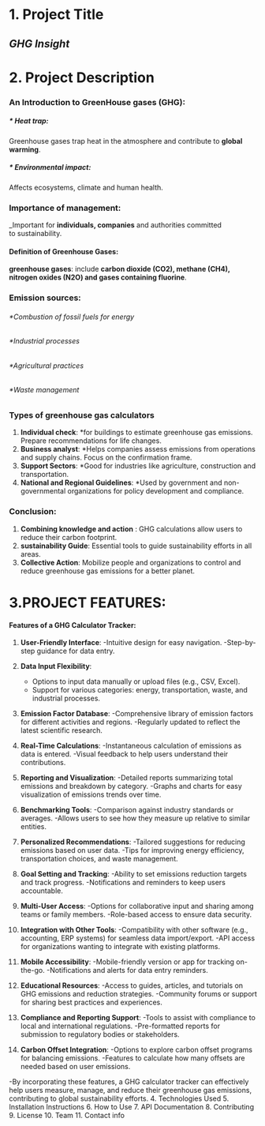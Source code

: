 # 1. Project Title 
## *GHG Insight*   
# 2. Project Description 
###    An Introduction to GreenHouse gases (GHG):
##### * *Heat trap*:  
   Greenhouse gases trap heat in the atmosphere and contribute to **global warming**.
##### * *Environmental impact*: 
   Affects ecosystems, climate and human health.
### Importance of management: 
_Important for **individuals, companies** and authorities committed to sustainability.
#### Definition of Greenhouse Gases:
**greenhouse gases**: include **carbon dioxide (CO2), methane (CH4), nitrogen oxides (N2O) and gases containing fluorine**.
### Emission sources:
###### *Combustion of fossil fuels for energy
###### *Industrial processes
###### *Agricultural practices
###### *Waste management
### Types of greenhouse gas calculators
1. **Individual check**:
*for buildings to estimate greenhouse gas emissions.
Prepare recommendations for life changes.
2. **Business analyst**:
*Helps companies assess emissions from operations and supply chains.
Focus on the confirmation frame.
3. **Support Sectors**:
*Good for industries like agriculture, construction and transportation.
4. **National and Regional Guidelines**:
*Used by government and non-governmental organizations for policy development and compliance.
### Conclusion:
1. **Combining knowledge and action** : GHG calculations allow users to reduce their carbon footprint.
2. **sustainability Guide**: Essential tools to guide sustainability efforts in all areas.
3. **Collective Action**: Mobilize people and organizations to control and reduce greenhouse gas emissions for a better planet.
# 3.PROJECT FEATURES:
#### Features of a GHG Calculator Tracker:
1. **User-Friendly Interface**:
   -Intuitive design for easy navigation.
   -Step-by-step guidance for data entry.

2. **Data Input Flexibility**:
   - Options to input data manually or upload files (e.g., CSV, Excel).
   - Support for various categories: energy, transportation, waste, and industrial processes.

3. **Emission Factor Database**:
   -Comprehensive library of emission factors for different activities and regions.
   -Regularly updated to reflect the latest scientific research.

4. **Real-Time Calculations**:
   -Instantaneous calculation of emissions as data is entered.
   -Visual feedback to help users understand their contributions.

5. **Reporting and Visualization**:
   -Detailed reports summarizing total emissions and breakdown by category.
   -Graphs and charts for easy visualization of emissions trends over time.

6. **Benchmarking Tools**:
   -Comparison against industry standards or averages.
   -Allows users to see how they measure up relative to similar entities.

7. **Personalized Recommendations**:
   -Tailored suggestions for reducing emissions based on user data.
   -Tips for improving energy efficiency, transportation choices, and waste management.

8. **Goal Setting and Tracking**:
   -Ability to set emissions reduction targets and track progress.
   -Notifications and reminders to keep users accountable.

9. **Multi-User Access**:
   -Options for collaborative input and sharing among teams or family members.
   -Role-based access to ensure data security.

10. **Integration with Other Tools**:
    -Compatibility with other software (e.g., accounting, ERP systems) for seamless data import/export.
    -API access for organizations wanting to integrate with existing platforms.

11. **Mobile Accessibility**:
    -Mobile-friendly version or app for tracking on-the-go.
    -Notifications and alerts for data entry reminders.

12. **Educational Resources**:
     -Access to guides, articles, and tutorials on GHG emissions and reduction strategies.
    -Community forums or support for sharing best practices and experiences.

13. **Compliance and Reporting Support**:
    -Tools to assist with compliance to local and international regulations.
    -Pre-formatted reports for submission to regulatory bodies or stakeholders.

14. **Carbon Offset Integration**:
    -Options to explore carbon offset programs for balancing emissions.
    -Features to calculate how many offsets are needed based on user emissions.

-By incorporating these features, a GHG calculator tracker can effectively help users measure, manage, and reduce their greenhouse gas emissions, contributing to global sustainability efforts.
4. Technologies Used
5. Installation Instructions
6. How to Use
7. API Documentation
8. Contributing
9. License
10. Team
11. Contact info
